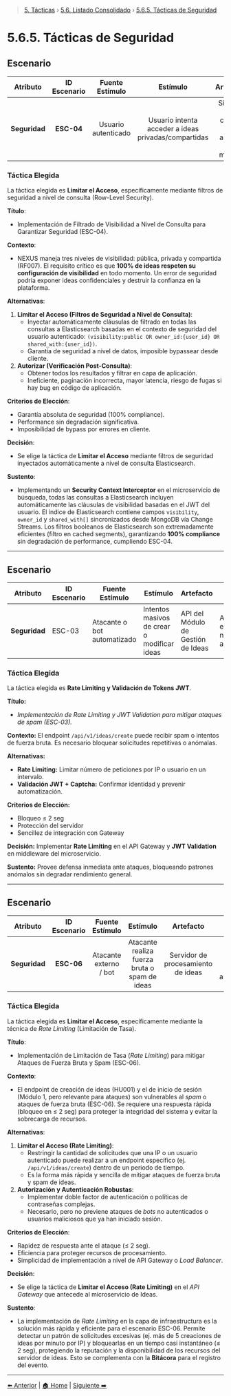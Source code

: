 > [5. Tácticas](../../5.md) › [5.6. Listado Consolidado](../5.6.md) › [5.6.5. Tácticas de Seguridad](5.6.5.md)

# 5.6.5. Tácticas de Seguridad

## Escenario
| Atributo | ID Escenario | Fuente Estímulo | Estímulo | Artefacto | Entorno | Respuesta | Medida de Respuesta | Comentario |
| :---: | :---: | :---: | :---: | :---: | :---: | :---: | :---: | :---: |
| **Seguridad** | **ESC-04** | Usuario autenticado | Usuario intenta acceder a ideas privadas/compartidas | Sistema de control de acceso del módulo | Múltiples niveles de visibilidad activos | El sistema filtra resultados según permisos del usuario | 100% de ideas respetan visibilidad configurada | Protege privacidad y confidencialidad de ideas |

### Táctica Elegida
La táctica elegida es **Limitar el Acceso**, específicamente mediante filtros de seguridad a nivel de consulta (Row-Level Security).

**Título**:
- Implementación de Filtrado de Visibilidad a Nivel de Consulta para Garantizar Seguridad (ESC-04).

**Contexto**:
- NEXUS maneja tres niveles de visibilidad: pública, privada y compartida (RF007). El requisito crítico es que **100% de ideas respeten su configuración de visibilidad** en todo momento. Un error de seguridad podría exponer ideas confidenciales y destruir la confianza en la plataforma.

**Alternativas**:
1. **Limitar el Acceso (Filtros de Seguridad a Nivel de Consulta)**:
    - Inyectar automáticamente cláusulas de filtrado en todas las consultas a Elasticsearch basadas en el contexto de seguridad del usuario autenticado: `(visibility:public OR owner_id:{user_id} OR shared_with:{user_id})`.
    - Garantía de seguridad a nivel de datos, imposible bypassear desde cliente.
2. **Autorizar (Verificación Post-Consulta)**:
    - Obtener todos los resultados y filtrar en capa de aplicación.
    - Ineficiente, paginación incorrecta, mayor latencia, riesgo de fugas si hay bug en código de aplicación.

**Criterios de Elección**:
- Garantía absoluta de seguridad (100% compliance).
- Performance sin degradación significativa.
- Imposibilidad de bypass por errores en cliente.

**Decisión**:
- Se elige la táctica de **Limitar el Acceso** mediante filtros de seguridad inyectados automáticamente a nivel de consulta Elasticsearch.

**Sustento**:
- Implementando un **Security Context Interceptor** en el microservicio de búsqueda, todas las consultas a Elasticsearch incluyen automáticamente las cláusulas de visibilidad basadas en el JWT del usuario. El índice de Elasticsearch contiene campos `visibility`, `owner_id` y `shared_with[]` sincronizados desde MongoDB vía Change Streams. Los filtros booleanos de Elasticsearch son extremadamente eficientes (filtro en cached segments), garantizando **100% compliance** sin degradación de performance, cumpliendo ESC-04.
---
## Escenario
| **Atributo** | **ID Escenario** | **Fuente Estímulo** | **Estímulo** | **Artefacto** | **Entorno** | **Respuesta** | **Medida de Respuesta** | **Comentario** |
|---------------|------------------|----------------------|---------------|----------------|--------------|----------------|--------------------------|----------------|
| **Seguridad** | ESC-03 | Atacante o bot automatizado | Intentos masivos de crear o modificar ideas | API del Módulo de Gestión de Ideas | Acceso externo no autorizado | Sistema detecta patrón, bloquea y registra evento | Bloqueo ≤ 2 seg, evento logueado | Evita abuso de recursos y ataques de spam |

### **Táctica Elegida**
La táctica elegida es **Rate Limiting y Validación de Tokens JWT**.

**Título:**
- *Implementación de Rate Limiting y JWT Validation para mitigar ataques de spam (ESC-03).*

**Contexto:**
El endpoint `/api/v1/ideas/create` puede recibir spam o intentos de fuerza bruta. Es necesario bloquear solicitudes repetitivas o anómalas.

**Alternativas:**
- **Rate Limiting:** Limitar número de peticiones por IP o usuario en un intervalo.  
- **Validación JWT + Captcha:** Confirmar identidad y prevenir automatización.

**Criterios de Elección:**
- Bloqueo ≤ 2 seg  
- Protección del servidor  
- Sencillez de integración con Gateway  

**Decisión:**
Implementar **Rate Limiting** en el API Gateway y **JWT Validation** en middleware del microservicio.

**Sustento:**
Provee defensa inmediata ante ataques, bloqueando patrones anómalos sin degradar rendimiento general.

---
## Escenario
| Atributo | ID Escenario | Fuente Estímulo | Estímulo | Artefacto | Entorno | Respuesta | Medida de Respuesta | Comentario |
| :---: | :---: | :---: | :---: | :---: | :---: | :---: | :---: | :---: |
| **Seguridad** | **ESC-06** | Atacante externo / bot | Atacante realiza fuerza bruta o spam de ideas | Servidor de procesamiento de ideas | Acceso externo no autorizado | El sistema bloquea, detecta y registra intentos | Bloqueo ≤ 2 seg, registro en bitácora | Protege datos y reputación de la plataforma |

### Táctica Elegida
La táctica elegida es **Limitar el Acceso**, específicamente mediante la técnica de *Rate Limiting* (Limitación de Tasa).

**Título**:
- Implementación de Limitación de Tasa (*Rate Limiting*) para mitigar Ataques de Fuerza Bruta y Spam (ESC-06).

**Contexto**:
- El endpoint de creación de ideas (HU001) y el de inicio de sesión (Módulo 1, pero relevante para ataques) son vulnerables al *spam* o ataques de fuerza bruta (ESC-06). Se requiere una respuesta rápida (bloqueo en ≤ 2 seg) para proteger la integridad del sistema y evitar la sobrecarga de recursos.

**Alternativas**:
1. **Limitar el Acceso (Rate Limiting)**:
    - Restringir la cantidad de solicitudes que una IP o un usuario autenticado puede realizar a un endpoint específico (ej. `/api/v1/ideas/create`) dentro de un periodo de tiempo.
    - Es la forma más rápida y sencilla de mitigar ataques de fuerza bruta y spam de ideas.
2. **Autorización y Autenticación Robustas**:
    - Implementar doble factor de autenticación o políticas de contraseñas complejas.
    - Necesario, pero no previene ataques de *bots* no autenticados o usuarios maliciosos que ya han iniciado sesión.

**Criterios de Elección**:
- Rapidez de respuesta ante el ataque (≤ 2 seg).
- Eficiencia para proteger recursos de procesamiento.
- Simplicidad de implementación a nivel de API Gateway o *Load Balancer*.

**Decisión**:
- Se elige la táctica de **Limitar el Acceso (Rate Limiting)** en el *API Gateway* que antecede al microservicio de Ideas.

**Sustento**:
- La implementación de *Rate Limiting* en la capa de infraestructura es la solución más rápida y eficiente para el escenario ESC-06. Permite detectar un patrón de solicitudes excesivas (ej. más de 5 creaciones de ideas por minuto por IP) y bloquearlas en un tiempo casi instantáneo (≤ 2 seg), protegiendo la reputación y la disponibilidad de los recursos del servidor de ideas. Esto se complementa con la **Bitácora** para el registro del evento.

---




[⬅️ Anterior](../5.6.4/5.6.4.md) | [🏠 Home](../../../README.md) | [Siguiente ➡️](../5.6.6/5.6.6.md)
